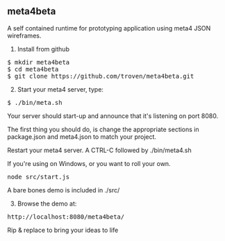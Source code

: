 meta4beta
---------

A self contained runtime for prototyping application using meta4 JSON wireframes.

1) Install from github

<pre>
$ mkdir meta4beta
$ cd meta4beta
$ git clone https://github.com/troven/meta4beta.git
</pre>

2) Start your meta4 server, type:

<pre>
$ ./bin/meta.sh
</pre>

Your server should start-up and announce that it's listening on port 8080.

The first thing you should do, is change the appropriate sections in package.json and meta4.json to match your project.

Restart your meta4 server. A CTRL-C followed by ./bin/meta4.sh

If you're using on Windows, or you want to roll your own. 

<pre>
node src/start.js
</pre>

A bare bones demo is included in ./src/

3) Browse the demo at:

<pre>
http://localhost:8080/meta4beta/
</pre>

Rip & replace to bring your ideas to life
